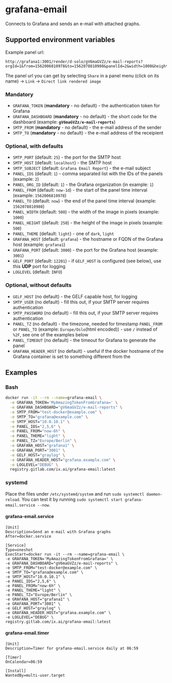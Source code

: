 # grafana-email

Connects to Grafana and sends an e-mail with attached graphs.

## Supported environment variables
Example panel url:
```
http://grafana1:3001/render/d-solo/gV6maGVZz/e-mail-reports?orgId=1&from=1562006810978&to=1562078810980&panelId=2&width=1000&height=500&tz=Europe%2FOslo
```

The panel url you can get by selecting `Share` in a panel menu (click on its name) -> `Link` -> `Direct link rendered image`
### Mandatory
* `GRAFANA_TOKEN` (**mandatory** - no default) - the authentication token for Grafana
* `GRAFANA_DASHBOARD` (**mandatory** - no default) - the short code for the dashboard (example: **`gV6maGVZz/e-mail-reports`**)
* `SMTP_FROM` (**mandatory** - no default) - the e-mail address of the sender
* `SMTP_TO` (**mandatory** - no default) - the e-mail address of the receipient

### Optional, with defaults
* `SMTP_PORT` (default: `25`) - the port for the SMTP host
* `SMTP_HOST` (default: `localhost`) - the SMTP host
* `SMTP_SUBJECT` (default: `Grafana Email Report`) - the e-mail subject
* `PANEL_IDS` (default: `1`) - comma separated list with the IDs of the panels (example: `2`)
* `PANEL_ORG_ID` (default: `1`) - the Grafana organization (in example: `1`)
* `PANEL_FROM` (default: `now-1d`) - the start of the panel time interval (example: `1562006810978`)
* `PANEL_TO` (default: `now`) - the end of the panel time interval (example: `1562078810980`)
* `PANEL_WIDTH` (default: `500`) - the width of the image in pixels (example: `1000`)
* `PANEL_HEIGHT` (default: `250`) - the height of the image in pixels (example: `500`)
* `PANEL_THEME` (default: `light`) - one of `dark`, `light`
* `GRAFANA_HOST` (default: `grafana`) - the hostname or FQDN of the Grafana host (example: `grafana1`)
* `GRAFANA_PORT` (default: `3000`) - the port for the Grafana host (example: `3001`)
* `GELF_PORT` (default: `12201`) - if `GELF_HOST` is configured (see below), use this **UDP** port for logging
* `LOGLEVEL` (default: `INFO`)

### Optional, without defaults
* `GELF_HOST` (no default) - the GELF capable host, for logging
* `SMTP_USER` (no default) - fill this out, if your SMTP server requires authentication
* `SMTP_PASSWORD` (no default) - fill this out, if your SMTP server requires authentication
* `PANEL_TZ` (no default) - the timezone, needed for timestamp `PANEL_FROM` or `PANEL_TO` (example: `Europe/Oslo`(html encoded)) - use `/` instead of `%2F`, see one of the examples below
* `PANEL_TIMEOUT` (no default) - the timeout for Grafana to generate the panel
* `GRAFANA_HEADER_HOST` (no default) - useful if the docker hostname of the Grafana container is set to something different from the

## Examples
### Bash
```sh
docker run -it --rm --name=grafana-email \
  -e GRAFANA_TOKEN='MyAmazingTokenFromGrafana=' \
  -e GRAFANA_DASHBOARD="gV6maGVZz/e-mail-reports" \
  -e SMTP_FROM="test-docker@example.com" \
  -e SMTP_TO="grafana@example.com" \
  -e SMTP_HOST="10.0.10.1" \
  -e PANEL_IDS="2,5,6" \
  -e PANEL_FROM="now-6h" \
  -e PANEL_THEME="light" \
  -e PANEL_TZ="Europe/Berlin" \
  -e GRAFANA_HOST="grafana1" \
  -e GRAFANA_PORT="3001" \
  -e GELF_HOST="graylog" \
  -e GRAFANA_HEADER_HOST="grafana.example.com" \
  -e LOGLEVEL="DEBUG" \
  registry.gitlab.com/ix.ai/grafana-email:latest
```

### systemd
Place the files under `/etc/systemd/system` and run `sudo systemctl daemon-reload`. You can test it by running
`sudo systemctl start grafana-email.service --now`.
#### grafana-email.service
```
[Unit]
Description=Send an e-mail with Grafana graphs
After=docker.service

[Service]
Type=oneshot
ExecStart=docker run -it --rm --name=grafana-email \
-e GRAFANA_TOKEN='MyAmazingTokenFromGrafana=' \
-e GRAFANA_DASHBOARD="gV6maGVZz/e-mail-reports" \
-e SMTP_FROM="test-docker@example.com" \
-e SMTP_TO="grafana@example.com" \
-e SMTP_HOST="10.0.10.1" \
-e PANEL_IDS="2,5,6" \
-e PANEL_FROM="now-6h" \
-e PANEL_THEME="light" \
-e PANEL_TZ="Europe/Berlin" \
-e GRAFANA_HOST="grafana1" \
-e GRAFANA_PORT="3001" \
-e GELF_HOST="graylog" \
-e GRAFANA_HEADER_HOST="grafana.example.com" \
-e LOGLEVEL="DEBUG" \
registry.gitlab.com/ix.ai/grafana-email:latest
```
#### grafana-email.timer
```
[Unit]
Description=Timer for grafana-email.service daily at 06:59

[Timer]
OnCalendar=06:59

[Install]
WantedBy=multi-user.target
```

